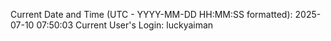 Current Date and Time (UTC - YYYY-MM-DD HH:MM:SS formatted): 2025-07-10 07:50:03
Current User's Login: luckyaiman
